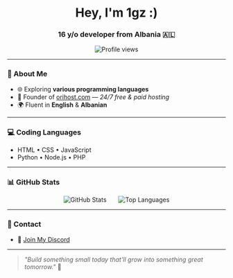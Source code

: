 <h1 align="center">Hey, I'm 1gz :)</h1>
<h3 align="center">16 y/o developer from Albania 🇦🇱</h3>

<p align="center">
  <img src="https://komarev.com/ghpvc/?username=1gzz&label=Profile%20views&color=0e75b6&style=flat" alt="Profile views" />
</p>

---

### 🧠 About Me

- 🌐 Exploring **various programming languages**
- 🚀 Founder of [orihost.com](https://orihost.com) — *24/7 free & paid hosting*
- 🌍 Fluent in **English** & **Albanian**

---

### 💻 Coding Languages

- HTML • CSS • JavaScript  
- Python • Node.js • PHP

---

### 📊 GitHub Stats

<p align="center">
  <picture>
    <source 
      srcset="https://github-readme-stats.vercel.app/api?username=1gzz&show_icons=true&hide_title=true&theme=default&cache_seconds=1800" 
      media="(prefers-color-scheme: light)" />
    <img src="https://github-readme-stats.vercel.app/api?username=1gzz&show_icons=true&hide_title=true&theme=tokyonight&cache_seconds=1800" alt="GitHub Stats" />
  </picture>
  &nbsp;&nbsp;&nbsp;&nbsp;&nbsp;
  <picture>
    <source 
      srcset="https://github-readme-stats.vercel.app/api/top-langs?username=1gzz&layout=compact&theme=default&cache_seconds=1800" 
      media="(prefers-color-scheme: light)" />
    <img src="https://github-readme-stats.vercel.app/api/top-langs?username=1gzz&layout=compact&theme=tokyonight&cache_seconds=1800" alt="Top Languages" />
  </picture>
</p>

---

### 🔗 Contact

- 💬 [Join My Discord](https://discord.gg/NbaeDx8kDN)

---

> _"Build something small today that’ll grow into something great tomorrow."_ 🚀
